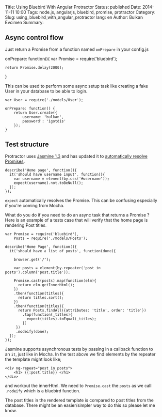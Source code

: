 Title: Using Bluebird With Angular Protractor
Status: published
Date: 2014-11-11 10:00
Tags: node.js, angularjs, bluebird, promise, protractor
Category: 
Slug: using_bluebird_with_angular_protractor
lang: en
Author: Bulkan Evcimen
Summary:

## Async control flow

Just return a Promise from a function named `onPrepare` in your config.js

  onPrepare: function(){
    var Promise = require('bluebird');

    return Promise.delay(2000);
  }

 
This can be used to perform some async setup task like creating a fake User in your database
to be able to login.


    var User = require('./models/User');
    
    onPrepare: function() {
        return User.create({
            username: 'bulkan',
            password': 'igotdis'
        });
    }


## Test structure 

Protractor uses [Jasmine 1.3](https://github.com/juliemr/minijasminenode) and has updated it to [automatically resolve Promises](https://github.com/angular/jasminewd).


    describe('Home page', function(){
      it('should have username input', function(){
        var username = element(by.css('#username'));
        expect(username).not.toBeNull();
      });
    });


`expect` automatically resolves the Promise. This can be confusing especially if you're coming from Mocha. 

What do you do if you need to do an async task that returns a Promise ? Here is an example of a tests case 
that will verify that the home page is rendering Post titles.


    var Promise = require('bluebird'),
        Posts = require('./models/Posts');

    describe('Home Page', function(){
      it('should have a list of posts', function(done){

        browser.get('/');

        var posts = element(by.repeater('post in posts').column('post.title'));

        Promise.cast(posts).map(function(elm){
          return elm.getInnerHtml();
        })
        .then(function(titles){
          return titles.sort();
        })
        .then(function(titles){
          return Posts.findAll({attributes: 'title', order: 'title'})
            .tap(function(_titles){
              expect(titles).toEqual(_titles);
            })
         })
         .nodeify(done);
      });
    });


Jasmine supports asynchronous tests by passing in a callback function to an `it`, just like in Mocha. 
In the test above we find elements by the repeater the template might look like;


    <div ng-repeat="post in posts">
        <h1> {{:post.title}} </h1>
    </div>

and workout the innerHtml. We need to `Promise.cast` the `posts` as we call `.nodeify` which is a bluebird
function.

The post titles in the rendered template is compared to post titles from the database. There might be an easier/simpler
way to do this so please let me know.
